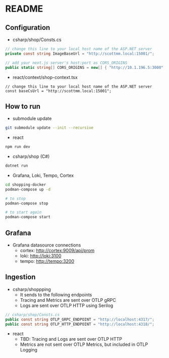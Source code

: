 # README

## Configuration

* csharp/shop/Consts.cs

```cs
// change this line to your local host name of the ASP.NET server
private const string ImageBaseUrl = "http://scottmm.local:15001/";

// add your next.js server's host:port as CORS_ORIGINS
public static string[] CORS_ORIGINS = new[] { "http://10.1.196.5:3000", "http://localhost:3000", "http://scottmm.local:3000" };
```

* react/context/shop-context.tsx

```tsx
// change this line to your local host name of the ASP.NET server
const baseCsUrl = "http://scottmm.local:15001";
```

## How to run

* submodule update

```sh
git submodule update --init --recursive
```

* react

```sh
npm run dev
```

* csharp/shop (C#)

```sh
dotnet run
```

* Grafana, Loki, Tempo, Cortex

```sh
cd shopping-docker
podman-compose up -d

# to stop
podman-compose stop

# to start again
podman-compose start
```

## Grafana

* Grafana datasource connections
  * cortex: <http://cortex:9009/api/prom>
  * loki: <http://loki:3100>
  * tempo: <http://tempo:3200>

## Ingestion

* csharp/shoppping
  * It sends to the following endpoints
  * Tracing and Metrics are sent over OTLP gRPC
  * Logs are sent over OTLP HTTP using Serilog

```cs
// csharp/shop/Consts.cs
public const string OTLP_GRPC_ENDPOINT = "http://localhost:4317/";
public const string OTLP_HTTP_ENDPOINT = "http://localhost:4318/";

```

* react
  * TBD: Tracing and Logs are sent over OTLP HTTP
  * Metrics are not sent over OTLP Metrics, but included in OTLP Logging
